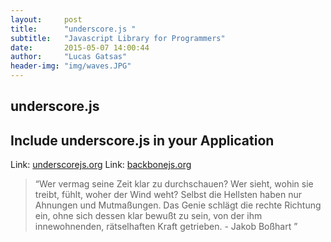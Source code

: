 ```yaml
---
layout:     post
title:      "underscore.js "
subtitle:   "Javascript Library for Programmers"
date:       2015-05-07 14:00:44
author:     "Lucas Gatsas"
header-img: "img/waves.JPG"
---
```

<h2 class="section-heading"> underscore.js</h2>
<h2 class="section-heading">Include underscore.js in your Application</h2>




Link: <a href="http://underscorejs.org/">underscorejs.org</a>  Link:  <a href="http://backbonejs.org/">backbonejs.org</a>




<blockquote>
“Wer vermag seine Zeit klar zu durchschauen? Wer sieht, wohin sie treibt, fühlt, woher der Wind weht? Selbst die Hellsten haben nur Ahnungen und Mutmaßungen. Das Genie schlägt die rechte Richtung ein, ohne sich dessen klar bewußt zu sein, von der ihm innewohnenden, rätselhaften Kraft getrieben. - Jakob Boßhart  ” 
</blockquote>

